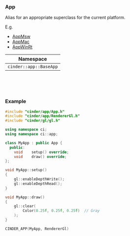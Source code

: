 ### App

Alias for an appropriate superclass for the current platform.

E.g.

- [AppMsw](cinder__app__AppMsw.md)
- [AppMac](cinder__app__AppMac.md)
- [AppWinRt](cinder__app__AppMsw.md)


| Namespace |
|------------
| `cinder::app::BaseApp`

<br>
<br>
<br>

### Example

```cpp
#include "cinder/app/App.h"
#include "cinder/app/RendererGl.h"
#include "cinder/gl/gl.h"

using namespace ci;
using namespace ci::app;

class MyApp : public App {
  public:
	void	setup() override;
	void	draw() override;
};

void MyApp::setup()
{
	gl::enableDepthWrite();
	gl::enableDepthRead();
}

void MyApp::draw()
{
	gl::clear(
		Color(0.25f, 0.25f, 0.25f)  // Gray
	);
}

CINDER_APP(MyApp, RendererGl)

```